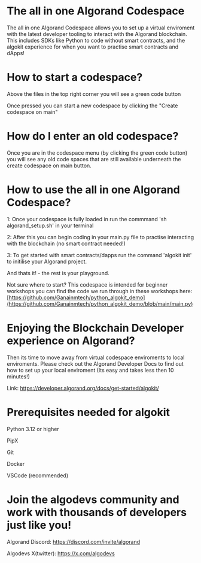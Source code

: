 # The all in one Algorand Codespace
The all in one Algorand Codespace allows you to set up a virtual enviroment with the latest developer tooling to interact with the Algorand blockchain. This includes SDKs like Python to code without smart contracts, and the algokit experience for when you want to practise smart contracts and dApps! 

# How to start a codespace?
Above the files in the top right corner you will see a green code button

Once pressed you can start a new codespace by clicking the "Create codespace on main"

# How do I enter an old codespace?
Once you are in the codespace menu (by clicking the green code button) you will see any old code spaces that are still available underneath the create codespace on main button.

# How to use the all in one Algorand Codespace?
1: Once your codespace is fully loaded in run the commmand 'sh algorand_setup.sh' in your terminal

2: After this you can begin coding in your main.py file to practise interacting with the blockchain (no smart contract needed!)

3: To get started with smart contracts/dapps run the command 'algokit init' to initilise your Algorand project.

And thats it! - the rest is your playground. 

Not sure where to start? This codespace is intended for beginner workshops you can find the code we run through in these workshops here:
[https://github.com/Ganainmtech/python_algokit_demo](https://github.com/Ganainmtech/python_algokit_demo/blob/main/main.py)


# Enjoying the Blockchain Developer experience on Algorand?
Then its time to move away from virtual codespace enviroments to local enviroments. Please check out the Algorand Developer Docs to find out how to set up your local enviroment (Its easy and takes less then 10 minutes!) 

Link: https://developer.algorand.org/docs/get-started/algokit/

# Prerequisites needed for algokit
Python 3.12 or higher

PipX

Git

Docker

VSCode (recommended)

# Join the algodevs community and work with thousands of developers just like you!

Algorand Discord: https://discord.com/invite/algorand

Algodevs X(twitter): https://x.com/algodevs


